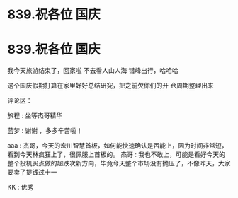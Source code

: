 # 839.祝各位 国庆

# 839.祝各位 国庆

我今天旅游结束了，回家啦 不去看人山人海 错峰出行，哈哈哈

这个国庆假期打算在家里好好总结研究，把之前欠你们的开 仓周期整理出来

评论区：

旅程 : 坐等杰哥精华

蓝梦 : 谢谢 ，多多辛苦啦！

aaa : 杰哥，今天的宏川智慧首板，如何能快速确认是否能上，因为时间非常短，看到今天林疯狂上了，很佩服上首板的。 杰哥 : 我也不敢上，可能是看好今天的整个投机买点做的超跌次新方向，毕竟今天整个市场没有抛压了，不像昨天，大家 要卖了提钱过十一

KK : 优秀